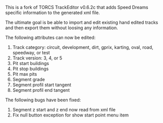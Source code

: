 This is a fork of TORCS TrackEditor v0.6.2c that adds Speed Dreams specific information to the generated xml file.

The ultimate goal is be able to import and edit existing hand edited tracks and then export them without loosing any information. 

The following attributes can now be edited:
1. Track category: circuit, development, dirt, gprix, karting, oval, road, speedway, or test
2. Track version: 3, 4, or 5
3. Pit start buildings
4. Pit stop buildings
5. Pit max pits
6. Segment grade
7. Segment profil start tangent
8. Segment profil end tangent

The following bugs have been fixed:
1. Segment z start and z end now read from xml file
2. Fix null button exception for show start point menu item
